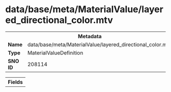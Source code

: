 <h1>data/base/meta/MaterialValue/layered_directional_color.mtv</h1><table><tr><th colspan="100%">Metadata</th></tr><tr><td><b>Name</b></td><td>data/base/meta/MaterialValue/layered_directional_color.mtv</td></tr><tr><td><b>Type</b></td><td>MaterialValueDefinition</td></tr><tr><td><b>SNO ID</b></td><td>208114</td></tr></table>

<table><tr><th colspan="100%">Fields</th></tr></table>


